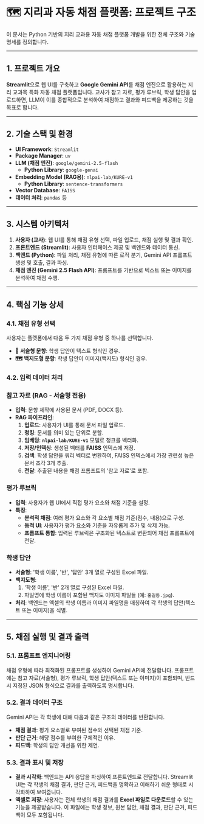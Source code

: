 # 🗺️ 지리과 자동 채점 플랫폼: 프로젝트 구조

이 문서는 Python 기반의 지리 교과용 자동 채점 플랫폼 개발을 위한 전체 구조와 기술 명세를 정의합니다.

---

## 1. 프로젝트 개요

**Streamlit**으로 웹 UI를 구축하고 **Google Gemini API**를 채점 엔진으로 활용하는 지리 교과목 특화 자동 채점 플랫폼입니다. 교사가 참고 자료, 평가 루브릭, 학생 답안을 업로드하면, LLM이 이를 종합적으로 분석하여 채점하고 결과와 피드백을 제공하는 것을 목표로 합니다.

---

## 2. 기술 스택 및 환경

- **UI Framework**: `Streamlit`
- **Package Manager**: `uv`
- **LLM (채점 엔진)**: `google/gemini-2.5-flash`
    - **Python Library**: `google-genai`
- **Embedding Model (RAG용)**: `nlpai-lab/KURE-v1`
    - **Python Library**: `sentence-transformers`
- **Vector Database**: `FAISS`
- **데이터 처리**: `pandas` 등

---

## 3. 시스템 아키텍처

1. **사용자 (교사)**: 웹 UI를 통해 채점 유형 선택, 파일 업로드, 채점 실행 및 결과 확인.
2. **프론트엔드 (Streamlit)**: 사용자 인터페이스 제공 및 백엔드와 데이터 통신.
3. **백엔드 (Python)**: 파일 처리, 채점 유형에 따른 로직 분기, Gemini API 프롬프트 생성 및 호출, 결과 파싱.
4. **채점 엔진 (Gemini 2.5 Flash API)**: 프롬프트를 기반으로 텍스트 또는 이미지를 분석하여 채점 수행.

---

## 4. 핵심 기능 상세

### 4.1. 채점 유형 선택

사용자는 플랫폼에서 다음 두 가지 채점 유형 중 하나를 선택합니다.

- **📝 서술형 문항**: 학생 답안이 텍스트 형식인 경우.
- **🗺️ 백지도형 문항**: 학생 답안이 이미지(백지도) 형식인 경우.

### 4.2. 입력 데이터 처리

### 참고 자료 (RAG - 서술형 전용)

- **입력**: 문항 제작에 사용된 문서 (PDF, DOCX 등).
- **RAG 파이프라인**:
    1. **업로드**: 사용자가 UI를 통해 문서 파일 업로드.
    2. **청킹**: 문서를 의미 있는 단위로 분할.
    3. **임베딩**: **`nlpai-lab/KURE-v1`** 모델로 청크를 벡터화.
    4. **저장/인덱싱**: 생성된 벡터를 **FAISS** 인덱스에 저장.
    5. **검색**: 학생 답안을 쿼리 벡터로 변환하여, FAISS 인덱스에서 가장 관련성 높은 문서 조각 3개 추출.
    6. **전달**: 추출된 내용을 채점 프롬프트의 '참고 자료'로 포함.

### 평가 루브릭

- **입력**: 사용자가 웹 UI에서 직접 평가 요소와 채점 기준을 설정.
- **특징**:
    - **분석적 채점**: 여러 평가 요소와 각 요소별 채점 기준(점수, 내용)으로 구성.
    - **동적 UI**: 사용자가 평가 요소와 기준을 자유롭게 추가 및 삭제 가능.
    - **프롬프트 통합**: 입력된 루브릭은 구조화된 텍스트로 변환되어 채점 프롬프트에 전달.

### 학생 답안

- **서술형**: '학생 이름', '반', '답안' 3개 열로 구성된 Excel 파일.
- **백지도형**:
    1. '학생 이름', '반' 2개 열로 구성된 Excel 파일.
    2. 파일명에 학생 이름이 포함된 백지도 이미지 파일들 (예: `홍길동.jpg`).
- **처리**: 백엔드는 엑셀의 학생 이름과 이미지 파일명을 매칭하여 각 학생의 답안(텍스트 또는 이미지)을 식별.

---

## 5. 채점 실행 및 결과 출력

### 5.1. 프롬프트 엔지니어링

채점 유형에 따라 최적화된 프롬프트를 생성하여 Gemini API에 전달합니다. 프롬프트에는 참고 자료(서술형), 평가 루브릭, 학생 답안(텍스트 또는 이미지)이 포함되며, 반드시 지정된 JSON 형식으로 결과를 출력하도록 명시합니다.

### 5.2. 결과 데이터 구조

Gemini API는 각 학생에 대해 다음과 같은 구조의 데이터를 반환합니다.

- **채점 결과**: 평가 요소별로 부여된 점수와 선택된 채점 기준.
- **판단 근거**: 해당 점수를 부여한 구체적인 이유.
- **피드백**: 학생의 답안 개선을 위한 제언.

### 5.3. 결과 표시 및 저장

- **결과 시각화**: 백엔드는 API 응답을 파싱하여 프론트엔드로 전달합니다. Streamlit UI는 각 학생의 채점 결과, 판단 근거, 피드백을 명확하고 이해하기 쉬운 형태로 시각화하여 보여줍니다.
- **엑셀로 저장**: 사용자는 전체 학생의 채점 결과를 **Excel 파일로 다운로드**할 수 있는 기능을 제공받습니다. 이 파일에는 학생 정보, 원본 답안, 채점 결과, 판단 근거, 피드백이 모두 포함됩니다.